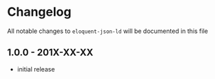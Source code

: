 # Changelog

All notable changes to `eloquent-json-ld` will be documented in this file

## 1.0.0 - 201X-XX-XX

- initial release
